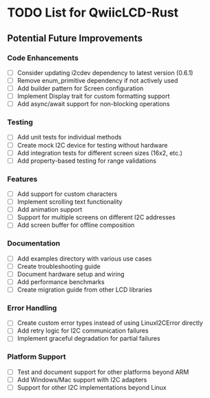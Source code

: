 # TODO List for QwiicLCD-Rust

## Potential Future Improvements

### Code Enhancements
- [ ] Consider updating i2cdev dependency to latest version (0.6.1)
- [ ] Remove enum_primitive dependency if not actively used
- [ ] Add builder pattern for Screen configuration
- [ ] Implement Display trait for custom formatting support
- [ ] Add async/await support for non-blocking operations

### Testing
- [ ] Add unit tests for individual methods
- [ ] Create mock I2C device for testing without hardware
- [ ] Add integration tests for different screen sizes (16x2, etc.)
- [ ] Add property-based testing for range validations

### Features
- [ ] Add support for custom characters
- [ ] Implement scrolling text functionality
- [ ] Add animation support
- [ ] Support for multiple screens on different I2C addresses
- [ ] Add screen buffer for offline composition

### Documentation
- [ ] Add examples directory with various use cases
- [ ] Create troubleshooting guide
- [ ] Document hardware setup and wiring
- [ ] Add performance benchmarks
- [ ] Create migration guide from other LCD libraries

### Error Handling
- [ ] Create custom error types instead of using LinuxI2CError directly
- [ ] Add retry logic for I2C communication failures
- [ ] Implement graceful degradation for partial failures

### Platform Support
- [ ] Test and document support for other platforms beyond ARM
- [ ] Add Windows/Mac support with I2C adapters
- [ ] Support for other I2C implementations beyond Linux